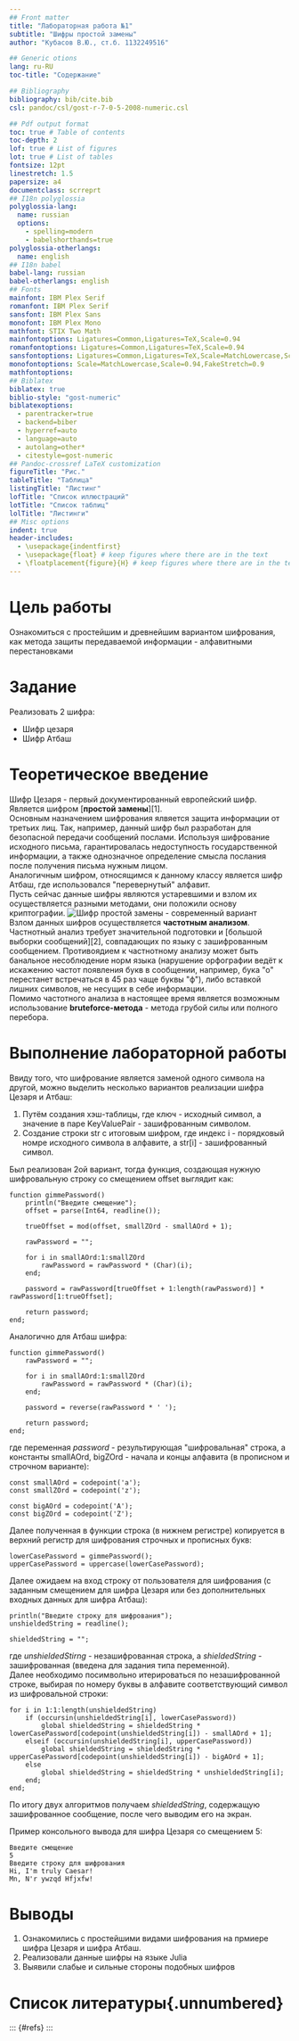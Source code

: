 ```yaml
---
## Front matter
title: "Лабораторная работа №1"
subtitle: "Шифры простой замены"
author: "Кубасов В.Ю., ст.б. 1132249516"

## Generic otions
lang: ru-RU
toc-title: "Содержание"

## Bibliography
bibliography: bib/cite.bib
csl: pandoc/csl/gost-r-7-0-5-2008-numeric.csl

## Pdf output format
toc: true # Table of contents
toc-depth: 2
lof: true # List of figures
lot: true # List of tables
fontsize: 12pt
linestretch: 1.5
papersize: a4
documentclass: scrreprt
## I18n polyglossia
polyglossia-lang:
  name: russian
  options:
	- spelling=modern
	- babelshorthands=true
polyglossia-otherlangs:
  name: english
## I18n babel
babel-lang: russian
babel-otherlangs: english
## Fonts
mainfont: IBM Plex Serif
romanfont: IBM Plex Serif
sansfont: IBM Plex Sans
monofont: IBM Plex Mono
mathfont: STIX Two Math
mainfontoptions: Ligatures=Common,Ligatures=TeX,Scale=0.94
romanfontoptions: Ligatures=Common,Ligatures=TeX,Scale=0.94
sansfontoptions: Ligatures=Common,Ligatures=TeX,Scale=MatchLowercase,Scale=0.94
monofontoptions: Scale=MatchLowercase,Scale=0.94,FakeStretch=0.9
mathfontoptions:
## Biblatex
biblatex: true
biblio-style: "gost-numeric"
biblatexoptions:
  - parentracker=true
  - backend=biber
  - hyperref=auto
  - language=auto
  - autolang=other*
  - citestyle=gost-numeric
## Pandoc-crossref LaTeX customization
figureTitle: "Рис."
tableTitle: "Таблица"
listingTitle: "Листинг"
lofTitle: "Список иллюстраций"
lotTitle: "Список таблиц"
lolTitle: "Листинги"
## Misc options
indent: true
header-includes:
  - \usepackage{indentfirst}
  - \usepackage{float} # keep figures where there are in the text
  - \floatplacement{figure}{H} # keep figures where there are in the text
---
```


# Цель работы

Ознакомиться с простейшим и древнейшим вариантом шифрования, как метода защиты передаваемой информации - алфавитными перестановками

# Задание

Реализовать 2 шифра:
- Шифр цезаря
- Шифр Атбаш 

# Теоретическое введение

Шифр Цезаря - первый документированный европейский шифр. Является шифром [__простой замены__][1].
</br>Основным назначением шифрования ялвяется защита информации от третьих лиц. Так, например, данный шифр был разработан для безопасной передачи сообщений послами. Используя шифрование исходного письма, гарантировалась недоступность государственной информации, а также однозначное определение смысла послания после получения письма нужным лицом.
</br>Аналогичным шифром, относящимся к данному классу является шифр Атбаш, где использовался "перевернутый" алфавит.
</br>Пусть сейчас данные шифры являются устаревшими и взлом их осуществляется разными методами, они положили основу криптографии.
![Шифр простой замены - современный вариант](image/450px-Dancing_men.jpg)
</br> Взлом данных шифров осуществляется __частотным анализом__. Частнотный анализ требует значительной подготовки и [большой выборки сообщений][2], совпадающих по языку с зашифрованным сообщением. Противоядием к частнотному анализу может быть банальное несоблюдение норм языка (нарушение орфографии ведёт к искажению частот появления букв в сообщении, например, бука "о" перестанет встречаться в 45 раз чаще буквы "ф"), либо вставкой лишних символов, не несущих в себе информации.
</br> Помимо частотного анализа в настоящее время является возможным использование __bruteforce-метода__ - метода грубой силы или полного перебора.


# Выполнение лабораторной работы

Ввиду того, что шифрование является заменой одного символа на другой, можно выделить несколько вариантов реализации шифра Цезаря и Атбаш:
1. Путём создания хэш-таблицы, где ключ - исходный символ, а значение в паре KeyValuePair - зашифрованным символом.
2. Создание строки str с итоговым шифром, где индекс i - порядковый номре исходного символа в алфавите, а str[i] - зашифрованный символ. 

Был реализован 2ой вариант, тогда функция, создающая нужную шифровальную строку со смещением offset выглядит как:
```
function gimmePassword()
    println("Введите смещение");
    offset = parse(Int64, readline());

    trueOffset = mod(offset, smallZOrd - smallAOrd + 1);

    rawPassword = "";

    for i in smallAOrd:1:smallZOrd
        rawPassword = rawPassword * (Char)(i);
    end;

    password = rawPassword[trueOffset + 1:length(rawPassword)] * rawPassword[1:trueOffset];

    return password;
end;
```

Аналогично для Атбаш шифра:
```
function gimmePassword()
    rawPassword = "";

    for i in smallAOrd:1:smallZOrd
        rawPassword = rawPassword * (Char)(i);
    end;

    password = reverse(rawPassword * ' ');

    return password;
end;
```
где переменная _password_ - результирующая "шифровальная" строка, а константы smallAOrd, bigZOrd - начала и концы алфавита (в прописном и строчном варианте):

```
const smallAOrd = codepoint('a');
const smallZOrd = codepoint('z');

const bigAOrd = codepoint('A');
const bigZOrd = codepoint('Z');
```

Далее полученная в функции строка (в нижнем регистре) копируется в верхний регистр для шифрования строчных и прописных букв:

```
lowerCasePassword = gimmePassword();
upperCasePassword = uppercase(lowerCasePassword);
```

Далее ожидаем на вход строку от пользователя для шифрования (с заданным смещением для шифра Цезаря или без дополнительных входных данных для шифра Атбаш):

```
println("Введите строку для шифрования");
unshieldedString = readline();

shieldedString = "";
```
где _unshieldedStirng_ - незашифрованная строка, а _shieldedString_ - зашифрованная (введена для задания типа переменной).
</br> Далее необходимо посимвольно итерироваться по незашифрованной строке, выбирая по номеру буквы в алфавите соответствующий символ из шифровальной строки:

```
for i in 1:1:length(unshieldedString)
    if (occursin(unshieldedString[i], lowerCasePassword))
        global shieldedString = shieldedString * lowerCasePassword[codepoint(unshieldedString[i]) - smallAOrd + 1];
    elseif (occursin(unshieldedString[i], upperCasePassword))
        global shieldedString = shieldedString * upperCasePassword[codepoint(unshieldedString[i]) - bigAOrd + 1];
    else
        global shieldedString = shieldedString * unshieldedString[i];
    end;
end;

```

По итогу двух алгоритмов получаем _shieldedString_, содержащую зашифрованное сообщение, после чего выводим его на экран.

Пример консольного вывода для шифра Цезаря со смещением 5:
```
Введите смещение
5
Введите строку для шифрования
Hi, I'm truly Caesar!
Mn, N'r ywzqd Hfjxfw!
```

# Выводы

1. Ознакомились с простейшими видами шифрования на прмиере шифра Цезаря и шифра Атбаш.
2. Реализовали данные шифры на языке Julia
3. Выявили слабые и сильные стороны подобных шифров

# Список литературы{.unnumbered}

::: {#refs}
:::
